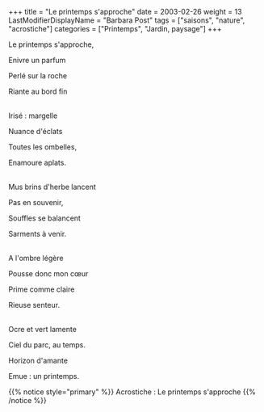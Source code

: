 +++
title = "Le printemps s'approche"
date = 2003-02-26
weight = 13
LastModifierDisplayName = "Barbara Post"
tags = ["saisons", "nature", "acrostiche"]
categories = ["Printemps", "Jardin, paysage"]
+++

Le printemps s'approche,

Enivre un parfum

Perlé sur la roche

Riante au bord fin

 \
Irisé : margelle

Nuance d'éclats

Toutes les ombelles,

Enamoure aplats.

 \
Mus brins d'herbe lancent

Pas en souvenir,

Souffles se balancent

Sarments à venir.

 \
A l'ombre légère

Pousse donc mon cœur

Prime comme claire

Rieuse senteur.

 \
Ocre et vert lamente

Ciel du parc, au temps.

Horizon d'amante

Emue : un printemps.

{{% notice style="primary" %}}
Acrostiche : Le printemps s'approche
{{% /notice %}}
